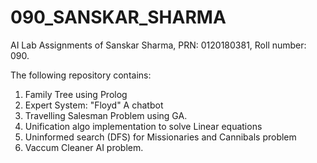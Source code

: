 # 090_SANSKAR_SHARMA
AI Lab Assignments of Sanskar Sharma, PRN: 0120180381, Roll number: 090.

The following repository contains:
1. Family Tree using Prolog
2. Expert System: "Floyd" A chatbot
3. Travelling Salesman Problem using GA.
4. Unification algo implementation to solve Linear equations
5. Uninformed search (DFS) for Missionaries and Cannibals problem
6. Vaccum Cleaner AI problem.

